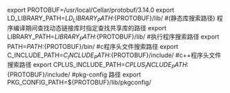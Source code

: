 export PROTOBUF=/usr/local/Cellar/protobuf/3.14.0
export LD_LIBRARY_PATH=$LD_LIBRARY_PATH:${PROTOBUF}/lib/
#(静态库搜索路径) 程序编译期间查找动态链接库时指定查找共享库的路径
export LIBRARY_PATH=$LIBRARY_PATH:${PROTOBUF}/lib/
#执行程序搜索路径
export PATH=$PATH:${PROTOBUF}/bin/
#c程序头文件搜索路径
export C_INCLUDE_PATH=$C_INCLUDE_PATH:${PROTOBUF}/include/
#c++程序头文件搜索路径
export CPLUS_INCLUDE_PATH=$CPLUS_INCLUDE_PATH:${PROTOBUF}/include/
#pkg-config 路径
export PKG_CONFIG_PATH=${PROTOBUF}/lib/pkgconfig/